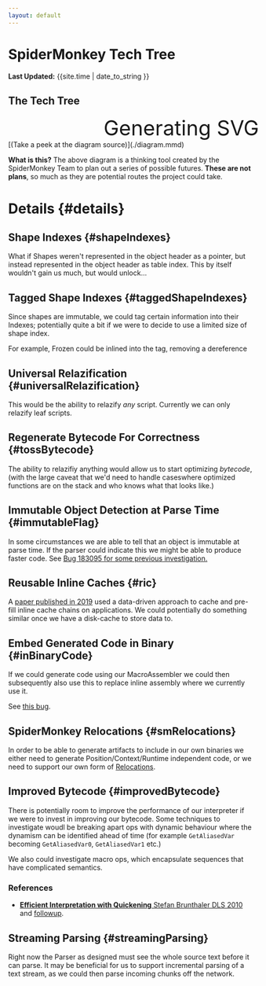 ```yaml
---
layout: default
---
```


<style>
.tree {
    width: 140%;
    text-align: center;
    font-size: 300%; /* This only applies to the placeholder text while render
                        happens */
}

.text {
    width: 60%;
    margin-left: 10%;
}

/* Diagram consumed CSS classes */
.clickable {
    font-style: italic;
    font-size: 98%; /* Adjust for larger space required by italics */
}

.done > * {
    fill: #ceebcf !important;
}

.GC > * {
    fill: #faf3c2 !important;
}

.JIT > * {
    fill: #ffca61 !important;
}

emph {
    font-style: italic;
}

#updated {
    margin-right: 10%;
    text-align: right;
}

</style>

# SpiderMonkey Tech Tree

**Last Updated:** {{site.time | date_to_string }}

## The Tech Tree

<div id="tree" class="tree">Generating SVG</div>
[(Take a peek at the diagram source)](./diagram.mmd)

**What is this?** The above diagram is a thinking tool created by the SpiderMonkey Team to plan out a series of possible futures. **These are not plans**, so much as they are potential routes the project could take.

# Details {#details}

## Shape Indexes {#shapeIndexes}

What if Shapes weren't represented in the object header as a pointer, but instead represented in the object header as table index. This by itself wouldn't gain us much, but would unlock...

## Tagged Shape Indexes {#taggedShapeIndexes}

Since shapes are immutable, we could tag certain information into their Indexes; potentially quite a bit if we were to decide to use a limited size of shape index.

For example, Frozen could be inlined into the tag, removing a dereference

## Universal Relazification {#universalRelazification}

This would be the ability to relazify _any_ script. Currently we can only relazify leaf scripts.

## Regenerate Bytecode For Correctness {#tossBytecode}

The ability to relazifiy anything would allow us to start optimizing _bytecode_, (with the large caveat that we'd need to handle caseswhere optimized functions are on the stack and who knows what that looks like.)

## Immutable Object Detection at Parse Time {#immutableFlag}

In some circumstances we are able to tell that an object is immutable at parse time. If the parser could indicate this we might be able to produce faster code. See [Bug 183095 for some previous investigation.](https://bugzilla.mozilla.org/show_bug.cgi?id=1830195)

## Reusable Inline Caches {#ric}

A [paper published in 2019](https://dl.acm.org/doi/10.1145/3314221.3314587) used a data-driven approach to cache and pre-fill inline cache chains on applications. We could potentially do something similar once we have a disk-cache to store data to.

## Embed Generated Code in Binary {#inBinaryCode}

If we could generate code using our MacroAssembler we could then subsequently also use this to replace inline assembly where we currently use it.

See [this bug](https://bugzilla.mozilla.org/show_bug.cgi?id=1751204).

## SpiderMonkey Relocations {#smRelocations}

In order to be able to generate artifacts to include in our own binaries we either need to generate Position/Context/Runtime independent code, or we need to support our own form of [Relocations](<https://en.wikipedia.org/wiki/Relocation_(computing)>).

## Improved Bytecode {#improvedBytecode}

There is potentially room to improve the performance of our interpreter if we were to invest in improving our bytecode. Some techniques to investigate woudl be breaking apart ops with dynamic behaviour where the dynamism can be identified ahead of time (for example `GetAliasedVar` becoming `GetAliasedVar0`, `GetAliasedVar1` etc.)

We also could investigate macro ops, which encapsulate sequences that have complicated semantics.

### References

- [**Efficient Interpretation with Quickening** Stefan Brunthaler DLS 2010](https://dl.acm.org/doi/10.1145/1899661.1869633) and [followup](https://arxiv.org/pdf/2109.02958.pdf).

## Streaming Parsing {#streamingParsing}

Right now the Parser as designed must see the whole source text before it can parse. It may be beneficial for us to support incremental parsing of a text stream, as we could then parse incoming chunks off the network.

<script type="module">
import draw_diagram from "./diagram.mjs"
draw_diagram("./diagram.mmd","#tree");
</script>
